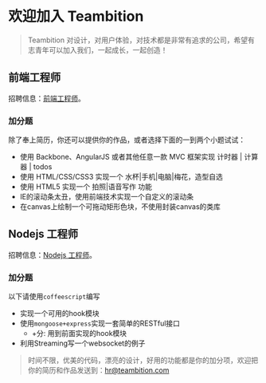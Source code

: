 # 欢迎加入 Teambition

> Teambition 对设计，对用户体验，对技术都是非常有追求的公司，希望有志青年可以加入我们，一起成长，一起创造！

## 前端工程师

招聘信息：[前端工程师](https://www.teambition.com/info/jobs/article?_id=5438e71ae903ca681810f172&p=info-jobs&s=)。

### 加分题

除了奉上简历，你还可以提供你的作品，或者选择下面的一到两个小题试试：

- 使用 Backbone、AngularJS 或者其他任意一款 MVC 框架实现 计时器 | 计算器 | todos
- 使用 HTML/CSS/CSS3 实现一个 水杯|手机|电脑|梅花，造型自选
- 使用 HTML5 实现一个 拍照|语音写作 功能
- IE的滚动条太丑，使用前端技术实现一个自定义的滚动条
- 在canvas上绘制一个可拖动矩形色块，不使用封装canvas的类库

## Nodejs 工程师

招聘信息：[Nodejs 工程师](https://www.teambition.com/info/jobs/article?_id=5438eca132b899fb23c19f98&p=info-jobs&s=)。

### 加分题

以下请使用`coffeescript`编写

- 实现一个可用的hook模块
- 使用`mongoose+express`实现一套简单的RESTful接口
  - +分: 用到前面实现的hook模块
- 利用Streaming写一个websocket的例子



> 时间不限，优美的代码，漂亮的设计，好用的功能都是你的加分项，欢迎把你的简历和作品发送到：[hr@teambition.com](hr@teambition.com)



